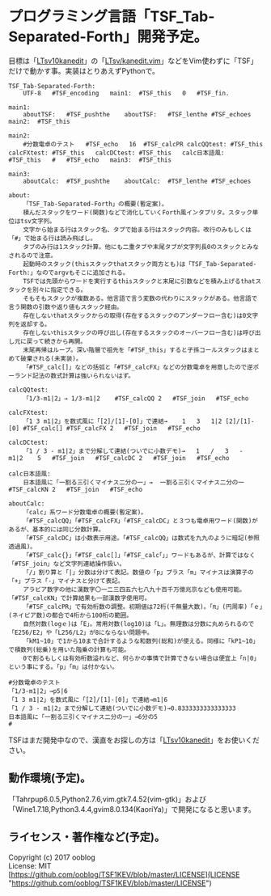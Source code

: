 # プログラミング言語「TSF_Tab-Separated-Forth」開発予定。

目標は「[LTsv10kanedit](https://github.com/ooblog/LTsv10kanedit "ooblog/LTsv10kanedit: 「L:Tsv」の読み書きを中心としたモジュール群と漢字入力「kanedit」のPythonによる実装です(準備中)。")」の「[LTsv/kanedit.vim](LTsv/kanedit.vim "LTsv/kanedit.vim")」などをVim使わずに「TSF」だけで動かす事。実装はとりあえずPythonで。  

    TSF_Tab-Separated-Forth:
    	UTF-8	#TSF_encoding	main1:	#TSF_this	0	#TSF_fin.
    
    main1:
    	aboutTSF:	#TSF_pushthe	aboutTSF:	#TSF_lenthe	#TSF_echoes	main2:	#TSF_this
    
    main2:
    	#分数電卓のテスト	#TSF_echo	16	#TSF_calcPR	calcQQtest:	#TSF_this	calcFXtest:	#TSF_this	calcDCtest:	#TSF_this	calc日本語風:	#TSF_this	#	#TSF_echo	main3:	#TSF_this
    
    main3:
    	aboutCalc:	#TSF_pushthe	aboutCalc:	#TSF_lenthe	#TSF_echoes
    
    about:
    	「TSF_Tab-Separated-Forth」の概要(暫定案)。
    	積んだスタックをワード(関数)などで消化していくForth風インタプリタ。スタック単位はtsv文字列。
    	文字から始まる行はスタック名、タブで始まる行はスタック内容。改行のみもしくは「#」で始まる行は読み飛ばし。
    	タブのみ行は1スタック計算。他にも二重タブや末尾タブが文字列長0のスタックとみなされるので注意。
    	起動時のスタック(thisスタックthatスタック両方とも)は「TSF_Tab-Separated-Forth:」なのでargvもそこに追加される。
    	TSFでは先頭からワードを実行するthisスタックと末尾に引数などを積み上げるthatスタックを別々に指定できる。
    	そもそもスタックが複数ある。他言語で言う変数の代わりにスタックがある。他言語で言う関数の引数や返り値もスタック経由。
    	存在しないthatスタックからの取得(存在するスタックのアンダーフロー含む)は0文字列を返却する。
    	存在しないthisスタックの呼び出し(存在するスタックのオーバーフロー含む)は呼び出し元に戻って続きから再開。
    	末尾再帰はループ。深い階層で祖先を「#TSF_this」すると子孫コールスタックはまとめて破棄される(未実装)。
    	「#TSF_calc[]」などの括弧と「#TSF_calcFX」などの分数電卓を用意したので逆ポーランド記法の数式計算は強いられないはず。
    
    calcQQtest:
    	「1/3-m1|2」→	1/3-m1|2	#TSF_calcQQ	2	#TSF_join	#TSF_echo
    
    calcFXtest:
    	「1 3 m1|2」を数式風に「[2]/[1]-[0]」で連結→	1	3	1|2	[2]/[1]-[0]	#TSF_calc[]	#TSF_calcFX	2	#TSF_join	#TSF_echo
    
    calcDCtest:
    	「1 / 3 - m1|2」まで分解して連結(ついでに小数デモ)→	1	/	3	-	m1|2	5	#TSF_join	#TSF_calcDC	2	#TSF_join	#TSF_echo
    
    calc日本語風:
    	日本語風に「一割る三引くマイナス二分の一」→	一割る三引くマイナス二分の一	#TSF_calcKN	2	#TSF_join	#TSF_echo
    
    aboutCalc:
    	「calc」系ワード分数電卓の概要(暫定案)。
    	「#TSF_calcQQ」「#TSF_calcFX」「#TSF_calcDC」と３つも電卓用ワード(関数)があるが、基本的には同じ分数計算。
    	「#TSF_calcDC」は小数表示用途。「#TSF_calcQQ」は数式を九九のように暗記(参照透過風)。
    	「#TSF_calc{}」「#TSF_calc[]」「#TSF_calc｢｣」ワードもあるが、計算ではなく「#TSF_join」など文字列連結操作扱い。
    	「/」割り算と「|」分数は分けて表記。数値の「p」プラス「m」マイナスは演算子の「+」プラス「-」マイナスと分けて表記。
    	アラビア数字の他に漢数字〇一二三四五六七八九十百千万億兆京なども使用可能。「#TSF_calcKN」で計算結果も一部漢数字使用可。
    	「#TSF_calcPR」で有効桁数の調整。初期値は72桁(千無量大数)。「π」(円周率)「ｅ」(ネイピア数)の都合で4桁から100桁の範囲。
    	自然対数(logｅ)は「E」。常用対数(log10)は「L」。無理数は分数に丸められるので「E256/E2」や「L256/L2」が8にならない問題中。
    	「kM1~10」で1から10まで合計するような和数列(総和)が使える。同様に「kP1~10」で積数列(総乗)を用いた階乗の計算も可能。
    	0で割るもしくは有効桁数溢れなど、何らかの事情で計算できない場合は便宜上「n|0」という事にする。「p」「m」は付かない。

    #分数電卓のテスト
    「1/3-m1|2」→p5|6
    「1 3 m1|2」を数式風に「[2]/[1]-[0]」で連結→m1|6
    「1 / 3 - m1|2」まで分解して連結(ついでに小数デモ)→0.8333333333333333
    日本語風に「一割る三引くマイナス二分の一」→6分の5
    #

TSFはまだ開発中なので、漢直をお探しの方は「[LTsv10kanedit](https://github.com/ooblog/LTsv10kanedit "ooblog/LTsv10kanedit: 「L:Tsv」の読み書きを中心としたモジュール群と漢字入力「kanedit」のPythonによる実装です(準備中)。")」をお使いください。  


## 動作環境&#40;予定&#41;。

「Tahrpup6.0.5,Python2.7.6,vim.gtk7.4.52&#40;vim-gtk&#41;」および「Wine1.7.18,Python3.4.4,gvim8.0.134&#40;KaoriYa&#41;」で開発になると思います。  


## ライセンス・著作権など&#40;予定&#41;。

Copyright (c) 2017 ooblog  
License: MIT  
[https://github.com/ooblog/TSF1KEV/blob/master/LICENSE](LICENSE "https://github.com/ooblog/TSF1KEV/blob/master/LICENSE")  

